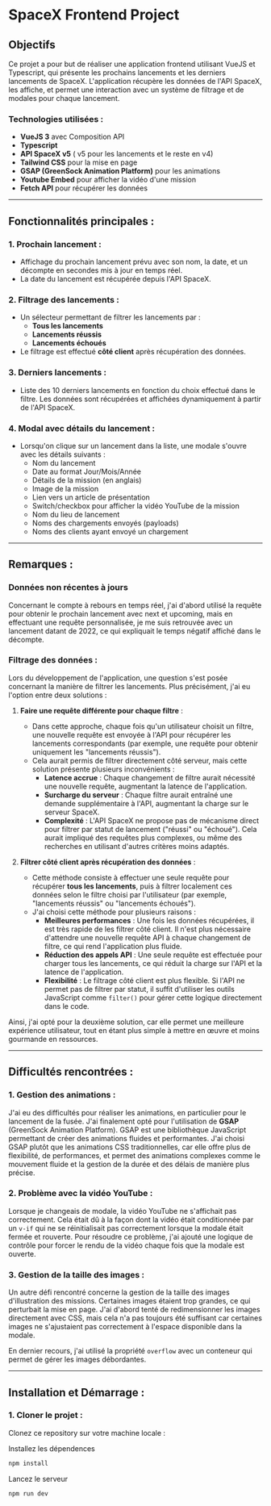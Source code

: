 # SpaceX Frontend Project

## Objectifs
Ce projet a pour but de réaliser une application frontend utilisant VueJS et Typescript, qui présente les prochains lancements et les derniers lancements de SpaceX. L'application récupère les données de l'API SpaceX, les affiche, et permet une interaction avec un système de filtrage et de modales pour chaque lancement.

### Technologies utilisées :
- **VueJS 3** avec Composition API
- **Typescript**
- **API SpaceX v5** ( v5 pour les lancements et le reste en v4)
- **Tailwind CSS** pour la mise en page
- **GSAP (GreenSock Animation Platform)** pour les animations
- **Youtube Embed** pour afficher la vidéo d'une mission
- **Fetch API** pour récupérer les données

---

## Fonctionnalités principales :

### 1. **Prochain lancement :**
- Affichage du prochain lancement prévu avec son nom, la date, et un décompte en secondes mis à jour en temps réel.
- La date du lancement est récupérée depuis l'API SpaceX.

### 2. **Filtrage des lancements :**
- Un sélecteur permettant de filtrer les lancements par :
    - **Tous les lancements**
    - **Lancements réussis**
    - **Lancements échoués**
- Le filtrage est effectué **côté client** après récupération des données.

### 3. **Derniers lancements :**
- Liste des 10 derniers lancements en fonction du choix effectué dans le filtre. Les données sont récupérées et affichées dynamiquement à partir de l'API SpaceX.

### 4. **Modal avec détails du lancement :**
- Lorsqu'on clique sur un lancement dans la liste, une modale s'ouvre avec les détails suivants :
    - Nom du lancement
    - Date au format Jour/Mois/Année
    - Détails de la mission (en anglais)
    - Image de la mission
    - Lien vers un article de présentation
    - Switch/checkbox pour afficher la vidéo YouTube de la mission
    - Nom du lieu de lancement
    - Noms des chargements envoyés (payloads)
    - Noms des clients ayant envoyé un chargement

---

## Remarques :  
### Données non récentes à jours  
Concernant le compte à rebours en temps réel, j'ai d'abord utilisé la requête pour obtenir le prochain lancement avec next et upcoming, mais en effectuant une requête personnalisée, je me suis retrouvée avec un lancement datant de 2022, ce qui expliquait le temps négatif affiché dans le décompte.
### Filtrage des données :
Lors du développement de l'application, une question s'est posée concernant la manière de filtrer les lancements. Plus précisément, j'ai eu l'option entre deux solutions :

1. **Faire une requête différente pour chaque filtre** :
    - Dans cette approche, chaque fois qu'un utilisateur choisit un filtre, une nouvelle requête est envoyée à l'API pour récupérer les lancements correspondants (par exemple, une requête pour obtenir uniquement les "lancements réussis").
    - Cela aurait permis de filtrer directement côté serveur, mais cette solution présente plusieurs inconvénients :
        - **Latence accrue** : Chaque changement de filtre aurait nécessité une nouvelle requête, augmentant la latence de l'application.
        - **Surcharge du serveur** : Chaque filtre aurait entraîné une demande supplémentaire à l'API, augmentant la charge sur le serveur SpaceX.
        - **Complexité** : L'API SpaceX ne propose pas de mécanisme direct pour filtrer par statut de lancement ("réussi" ou "échoué"). Cela aurait impliqué des requêtes plus complexes, ou même des recherches en utilisant d'autres critères moins adaptés.

2. **Filtrer côté client après récupération des données** :
    - Cette méthode consiste à effectuer une seule requête pour récupérer **tous les lancements**, puis à filtrer localement ces données selon le filtre choisi par l'utilisateur (par exemple, "lancements réussis" ou "lancements échoués").
    - J'ai choisi cette méthode pour plusieurs raisons :
        - **Meilleures performances** : Une fois les données récupérées, il est très rapide de les filtrer côté client. Il n'est plus nécessaire d'attendre une nouvelle requête API à chaque changement de filtre, ce qui rend l'application plus fluide.
        - **Réduction des appels API** : Une seule requête est effectuée pour charger tous les lancements, ce qui réduit la charge sur l'API et la latence de l'application.
        - **Flexibilité** : Le filtrage côté client est plus flexible. Si l'API ne permet pas de filtrer par statut, il suffit d'utiliser les outils JavaScript comme `filter()` pour gérer cette logique directement dans le code.

Ainsi, j'ai opté pour la deuxième solution, car elle permet une meilleure expérience utilisateur, tout en étant plus simple à mettre en œuvre et moins gourmande en ressources.

---

## Difficultés rencontrées :

### 1. **Gestion des animations :**
J'ai eu des difficultés pour réaliser les animations, en particulier pour le lancement de la fusée. J'ai finalement opté pour l'utilisation de **GSAP** (GreenSock Animation Platform). GSAP est une bibliothèque JavaScript permettant de créer des animations fluides et performantes. J'ai choisi GSAP plutôt que les animations CSS traditionnelles, car elle offre plus de flexibilité, de performances, et permet des animations complexes comme le mouvement fluide et la gestion de la durée et des délais de manière plus précise.

### 2. **Problème avec la vidéo YouTube :**
Lorsque je changeais de modale, la vidéo YouTube ne s'affichait pas correctement. Cela était dû à la façon dont la vidéo était conditionnée par un `v-if` qui ne se réinitialisait pas correctement lorsque la modale était fermée et rouverte. Pour résoudre ce problème, j'ai ajouté une logique de contrôle pour forcer le rendu de la vidéo chaque fois que la modale est ouverte.

### 3. **Gestion de la taille des images :**
Un autre défi rencontré concerne la gestion de la taille des images d'illustration des missions. Certaines images étaient trop grandes, ce qui perturbait la mise en page. J'ai d'abord tenté de redimensionner les images directement avec CSS, mais cela n'a pas toujours été suffisant car certaines images ne s'ajustaient pas correctement à l'espace disponible dans la modale.

En dernier recours, j'ai utilisé la propriété `overflow` avec un conteneur qui permet de gérer les images débordantes. 

---

## Installation et Démarrage :

### 1. **Cloner le projet :**
Clonez ce repository sur votre machine locale :

Installez les dépendences
   ```bash
   npm install
```

Lancez le serveur
```bash
npm run dev
```
